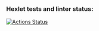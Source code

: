 ### Hexlet tests and linter status:
[![Actions Status](https://github.com/Kapatbl4/java-project-lvl3/workflows/hexlet-check/badge.svg)](https://github.com/Kapatbl4/java-project-lvl3/actions)